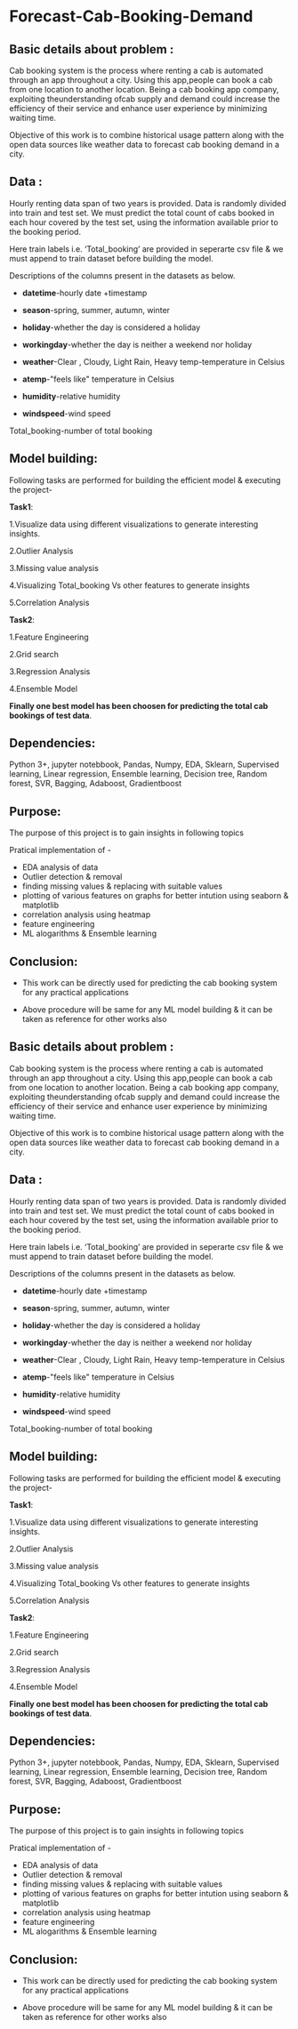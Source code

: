 # Forecast-Cab-Booking-Demand
## Basic details about problem : 

Cab booking system is the process where renting a cab is automated through an app throughout a city. Using this app,people can book a cab from one location to another location.  Being a cab booking app company, exploiting theunderstanding ofcab supply and demand could increase the efficiency of their service and enhance user experience by minimizing waiting time.

Objective of this work is to combine historical usage pattern along with the open data sources like weather data to forecast cab booking demand in a city.

## Data :

Hourly renting data span of two years is provided. Data is randomly divided into train and test set. We must predict the total count of cabs booked in each hour covered by the test set, using the information available prior to the booking period. 

Here train labels i.e. ‘Total_booking’ are provided in seperarte csv file & we must append to train dataset before building the model.

Descriptions of the columns present in the datasets as below.

- **datetime**-hourly date +timestamp 

- **season**-spring, summer, autumn, winter

- **holiday**-whether the day is considered a holiday

- **workingday**-whether the day is neither a weekend nor holiday

- **weather**-Clear , Cloudy,  Light Rain, Heavy temp-temperature in Celsius

- **atemp**-"feels like" temperature in Celsius

- **humidity**-relative humidity

- **windspeed**-wind speed

Total_booking-number of total booking

## Model building:

Following tasks are performed for building the efficient model & executing the project-

**Task1**:

1.Visualize data using different visualizations to generate interesting insights.

2.Outlier Analysis

3.Missing value analysis

4.Visualizing Total_booking Vs other features to generate insights

5.Correlation Analysis

**Task2**:

1.Feature Engineering

2.Grid search

3.Regression Analysis

4.Ensemble Model

**Finally one best model has been choosen for predicting the total cab bookings of test data**.

## Dependencies:

Python 3+, jupyter notebbook, Pandas, Numpy, EDA, Sklearn, Supervised learning, Linear regression, Ensemble learning, Decision tree, Random forest, SVR, Bagging, Adaboost, Gradientboost

## Purpose:

The purpose of this project is to gain insights in following topics 

Pratical implementation of - 
   - EDA analysis of data
   - Outlier detection & removal
   - finding missing values & replacing with suitable values
   - plotting of various features on graphs for better intution using seaborn & matplotlib
   - correlation analysis using heatmap
   - feature engineering
   - ML alogarithms & Ensemble learning

## Conclusion: 

- This work can be directly used for predicting the cab booking system for any practical applications

- Above procedure will be same for any ML model building & it can be taken as reference for other works also
## Basic details about problem : 

Cab booking system is the process where renting a cab is automated through an app throughout a city. Using this app,people can book a cab from one location to another location.  Being a cab booking app company, exploiting theunderstanding ofcab supply and demand could increase the efficiency of their service and enhance user experience by minimizing waiting time.

Objective of this work is to combine historical usage pattern along with the open data sources like weather data to forecast cab booking demand in a city.

## Data :

Hourly renting data span of two years is provided. Data is randomly divided into train and test set. We must predict the total count of cabs booked in each hour covered by the test set, using the information available prior to the booking period. 

Here train labels i.e. ‘Total_booking’ are provided in seperarte csv file & we must append to train dataset before building the model.

Descriptions of the columns present in the datasets as below.

- **datetime**-hourly date +timestamp 

- **season**-spring, summer, autumn, winter

- **holiday**-whether the day is considered a holiday

- **workingday**-whether the day is neither a weekend nor holiday

- **weather**-Clear , Cloudy,  Light Rain, Heavy temp-temperature in Celsius

- **atemp**-"feels like" temperature in Celsius

- **humidity**-relative humidity

- **windspeed**-wind speed

Total_booking-number of total booking

## Model building:

Following tasks are performed for building the efficient model & executing the project-

**Task1**:

1.Visualize data using different visualizations to generate interesting insights.

2.Outlier Analysis

3.Missing value analysis

4.Visualizing Total_booking Vs other features to generate insights

5.Correlation Analysis

**Task2**:

1.Feature Engineering

2.Grid search

3.Regression Analysis

4.Ensemble Model

**Finally one best model has been choosen for predicting the total cab bookings of test data**.

## Dependencies:

Python 3+, jupyter notebbook, Pandas, Numpy, EDA, Sklearn, Supervised learning, Linear regression, Ensemble learning, Decision tree, Random forest, SVR, Bagging, Adaboost, Gradientboost

## Purpose:

The purpose of this project is to gain insights in following topics 

Pratical implementation of - 
   - EDA analysis of data
   - Outlier detection & removal
   - finding missing values & replacing with suitable values
   - plotting of various features on graphs for better intution using seaborn & matplotlib
   - correlation analysis using heatmap
   - feature engineering
   - ML alogarithms & Ensemble learning

## Conclusion: 

- This work can be directly used for predicting the cab booking system for any practical applications

- Above procedure will be same for any ML model building & it can be taken as reference for other works also
